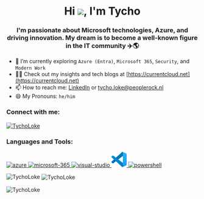 <h1 align="center">Hi <img src="https://media.giphy.com/media/hvRJCLFzcasrR4ia7z/giphy.gif" width="28">, I'm Tycho</h1>
<h3 align="center">I'm passionate about Microsoft technologies, Azure, and driving innovation. My dream is to become a well-known figure in the IT community ✈️🌎</h3>

- 🌱 I’m currently exploring `Azure (Entra)`, `Microsoft 365`, `Security`, and `Modern Work`
- 👨‍💻 Check out my insights and tech blogs at [https://currentcloud.net](https://currentcloud.net)
- 📫 How to reach me: [LinkedIn](https://linkedin.com/in/tycholoke) or tycho.loke@peoplerock.nl
- 😄 My Pronouns: `he/him`

<h3 align="left">Connect with me:</h3>
<p align="left">
<a href="https://linkedin.com/in/your-link-here" target="blank"><img align="center" src="https://raw.githubusercontent.com/rahuldkjain/github-profile-readme-generator/master/src/images/icons/Social/linked-in-alt.svg" alt="TychoLoke" height="30" width="40" /></a></p>

<h3 align="left">Languages and Tools:</h3>
<p align="left">
<a href="https://azure.microsoft.com" target="_blank"> <img src="https://azure.microsoft.com/svghandler/azure/" alt="azure" width="40" height="40"/> </a> <a href="https://www.microsoft.com/en-us/microsoft-365" target="_blank"> <img src="https://www.microsoft.com/favicon.ico" alt="microsoft-365" width="40" height="40"/> </a> <a href="https://visualstudio.microsoft.com/" target="_blank"> <img src="https://visualstudio.microsoft.com/wp-content/uploads/2019/06/BrandVisualStudioWin2019-3.svg" alt="visual-studio" width="40" height="40"/> </a> <a href="https://code.visualstudio.com/" target="_blank"> <img src="https://raw.githubusercontent.com/github/explore/80688e429a7d4ef2fca1e82350fe8e3517d3494d/topics/visual-studio-code/visual-studio-code.png" alt="visual-studio-code" width="40" height="40"/> </a> <a href="https://www.powershellgallery.com/" target="_blank"> <img src="https://upload.wikimedia.org/wikipedia/commons/2/2f/PowerShell_5.0_icon.png" alt="powershell" width="40" height="40"/> </a>
</p>


<p><img align="left" src="https://github-readme-stats.vercel.app/api/top-langs?username=TychoLoke&show_icons=true&theme=radical&locale=en&layout=compact" alt="TychoLoke" /></p>

<p>&nbsp;<img align="center" src="https://github-readme-stats.vercel.app/api?username=TychoLoke&show_icons=true&theme=radical&locale=en" alt="TychoLoke" /></p>

<p><img align="center" src="https://github-readme-streak-stats.herokuapp.com/?user=TychoLoke&theme=highcontrast" alt="TychoLoke" /></p>
